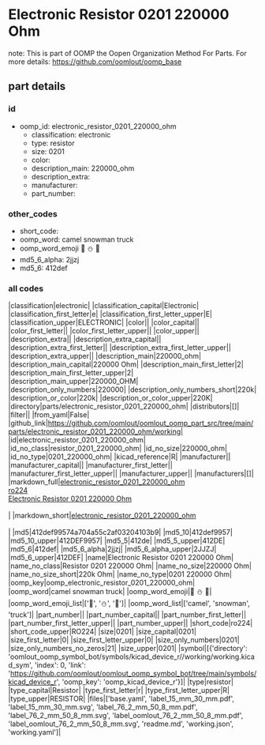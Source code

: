 # Electronic Resistor 0201 220000 Ohm  

note: This is part of OOMP the Oopen Organization Method For Parts. For more details: https://github.com/oomlout/oomp_base

##  part details





### id
* oomp_id: electronic_resistor_0201_220000_ohm
  * classification: electronic
  * type: resistor
  * size: 0201
  * color: 
  * description_main: 220000_ohm
  * description_extra: 
  * manufacturer: 
  * part_number: 

### other_codes
* short_code: 
* oomp_word: camel snowman truck
* oomp_word_emoji :camel: :snowman: :truck:
* md5_6_alpha: 2jjzj
* md5_6: 412def

### all codes 
|classification|electronic|
|classification_capital|Electronic|
|classification_first_letter|e|
|classification_first_letter_upper|E|
|classification_upper|ELECTRONIC|
|color||
|color_capital||
|color_first_letter||
|color_first_letter_upper||
|color_upper||
|description_extra||
|description_extra_capital||
|description_extra_first_letter||
|description_extra_first_letter_upper||
|description_extra_upper||
|description_main|220000_ohm|
|description_main_capital|220000 Ohm|
|description_main_first_letter|2|
|description_main_first_letter_upper|2|
|description_main_upper|220000_OHM|
|description_only_numbers|220000|
|description_only_numbers_short|220k|
|description_or_color|220k|
|description_or_color_upper|220K|
|directory|parts/electronic_resistor_0201_220000_ohm|
|distributors|[]|
|filter||
|from_yaml|False|
|github_link|https://github.com/oomlout/oomlout_oomp_part_src/tree/main/parts/electronic_resistor_0201_220000_ohm/working|
|id|electronic_resistor_0201_220000_ohm|
|id_no_class|resistor_0201_220000_ohm|
|id_no_size|220000_ohm|
|id_no_type|0201_220000_ohm|
|kicad_reference|R|
|manufacturer||
|manufacturer_capital||
|manufacturer_first_letter||
|manufacturer_first_letter_upper||
|manufacturer_upper||
|manufacturers|[]|
|markdown_full|[electronic_resistor_0201_220000_ohm](https://github.com/oomlout/oomlout_oomp_part_src/tree/main/parts/electronic_resistor_0201_220000_ohm/working)<br>[ro224](https://github.com/oomlout/oomlout_oomp_part_src/tree/main/parts/electronic_resistor_0201_220000_ohm/working)<br>[Electronic Resistor 0201 220000 Ohm](https://github.com/oomlout/oomlout_oomp_part_src/tree/main/parts/electronic_resistor_0201_220000_ohm/working)<br><br>|
|markdown_short|[electronic_resistor_0201_220000_ohm](https://github.com/oomlout/oomlout_oomp_part_src/tree/main/parts/electronic_resistor_0201_220000_ohm/working)<br><br>|
|md5|412def99574a704a55c2af03204103b9|
|md5_10|412def9957|
|md5_10_upper|412DEF9957|
|md5_5|412de|
|md5_5_upper|412DE|
|md5_6|412def|
|md5_6_alpha|2jjzj|
|md5_6_alpha_upper|2JJZJ|
|md5_6_upper|412DEF|
|name|Electronic Resistor 0201 220000 Ohm|
|name_no_class|Resistor 0201 220000 Ohm|
|name_no_size|220000 Ohm|
|name_no_size_short|220k Ohm|
|name_no_type|0201 220000 Ohm|
|oomp_key|oomp_electronic_resistor_0201_220000_ohm|
|oomp_word|camel snowman truck|
|oomp_word_emoji|:camel: :snowman: :truck:|
|oomp_word_emoji_list|[':camel:', ':snowman:', ':truck:']|
|oomp_word_list|['camel', 'snowman', 'truck']|
|part_number||
|part_number_capital||
|part_number_first_letter||
|part_number_first_letter_upper||
|part_number_upper||
|short_code|ro224|
|short_code_upper|RO224|
|size|0201|
|size_capital|0201|
|size_first_letter|0|
|size_first_letter_upper|0|
|size_only_numbers|0201|
|size_only_numbers_no_zeros|21|
|size_upper|0201|
|symbol|[{'directory': 'oomlout_oomp_symbol_bot/symbols/kicad_device_r//working/working.kicad_sym', 'index': 0, 'link': 'https://github.com/oomlout/oomlout_oomp_symbol_bot/tree/main/symbols/kicad_device_r', 'oomp_key': 'oomp_kicad_device_r'}]|
|type|resistor|
|type_capital|Resistor|
|type_first_letter|r|
|type_first_letter_upper|R|
|type_upper|RESISTOR|
|files|['base.yaml', 'label_15_mm_30_mm.pdf', 'label_15_mm_30_mm.svg', 'label_76_2_mm_50_8_mm.pdf', 'label_76_2_mm_50_8_mm.svg', 'label_oomlout_76_2_mm_50_8_mm.pdf', 'label_oomlout_76_2_mm_50_8_mm.svg', 'readme.md', 'working.json', 'working.yaml']|
